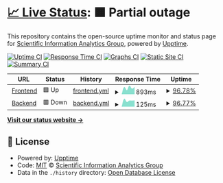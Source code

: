 # [📈 Live Status](https://gipplab.github.io/cs-insights-uptime/): <!--live status--> **🟧 Partial outage**

This repository contains the open-source uptime monitor and status page for [Scientific Information Analytics Group](gipplab.org), powered by [Upptime](https://github.com/upptime/upptime).

[![Uptime CI](https://github.com/gipplab/cs-insights-uptime/workflows/Uptime%20CI/badge.svg)](https://github.com/gipplab/cs-insights-uptime/actions?query=workflow%3A%22Uptime+CI%22)
[![Response Time CI](https://github.com/gipplab/cs-insights-uptime/workflows/Response%20Time%20CI/badge.svg)](https://github.com/gipplab/cs-insights-uptime/actions?query=workflow%3A%22Response+Time+CI%22)
[![Graphs CI](https://github.com/gipplab/cs-insights-uptime/workflows/Graphs%20CI/badge.svg)](https://github.com/gipplab/cs-insights-uptime/actions?query=workflow%3A%22Graphs+CI%22)
[![Static Site CI](https://github.com/gipplab/cs-insights-uptime/workflows/Static%20Site%20CI/badge.svg)](https://github.com/gipplab/cs-insights-uptime/actions?query=workflow%3A%22Static+Site+CI%22)
[![Summary CI](https://github.com/gipplab/cs-insights-uptime/workflows/Summary%20CI/badge.svg)](https://github.com/gipplab/cs-insights-uptime/actions?query=workflow%3A%22Summary+CI%22)

<!--start: status pages-->
<!-- This summary is generated by Upptime (https://github.com/upptime/upptime) -->
<!-- Do not edit this manually, your changes will be overwritten -->
<!-- prettier-ignore -->
| URL | Status | History | Response Time | Uptime |
| --- | ------ | ------- | ------------- | ------ |
| <img alt="" src="https://favicons.githubusercontent.com/cs-insights.uni-goettingen.de" height="13"> [Frontend](http://cs-insights.uni-goettingen.de) | 🟩 Up | [frontend.yml](https://github.com/gipplab/cs-insights-uptime/commits/HEAD/history/frontend.yml) | <details><summary><img alt="Response time graph" src="./graphs/frontend/response-time-week.png" height="20"> 893ms</summary><br><a href="https://gipplab.github.io/cs-insights-uptime/history/frontend"><img alt="Response time 893" src="https://img.shields.io/endpoint?url=https%3A%2F%2Fraw.githubusercontent.com%2Fgipplab%2Fcs-insights-uptime%2FHEAD%2Fapi%2Ffrontend%2Fresponse-time.json"></a><br><a href="https://gipplab.github.io/cs-insights-uptime/history/frontend"><img alt="24-hour response time 911" src="https://img.shields.io/endpoint?url=https%3A%2F%2Fraw.githubusercontent.com%2Fgipplab%2Fcs-insights-uptime%2FHEAD%2Fapi%2Ffrontend%2Fresponse-time-day.json"></a><br><a href="https://gipplab.github.io/cs-insights-uptime/history/frontend"><img alt="7-day response time 893" src="https://img.shields.io/endpoint?url=https%3A%2F%2Fraw.githubusercontent.com%2Fgipplab%2Fcs-insights-uptime%2FHEAD%2Fapi%2Ffrontend%2Fresponse-time-week.json"></a><br><a href="https://gipplab.github.io/cs-insights-uptime/history/frontend"><img alt="30-day response time 893" src="https://img.shields.io/endpoint?url=https%3A%2F%2Fraw.githubusercontent.com%2Fgipplab%2Fcs-insights-uptime%2FHEAD%2Fapi%2Ffrontend%2Fresponse-time-month.json"></a><br><a href="https://gipplab.github.io/cs-insights-uptime/history/frontend"><img alt="1-year response time 893" src="https://img.shields.io/endpoint?url=https%3A%2F%2Fraw.githubusercontent.com%2Fgipplab%2Fcs-insights-uptime%2FHEAD%2Fapi%2Ffrontend%2Fresponse-time-year.json"></a></details> | <details><summary><a href="https://gipplab.github.io/cs-insights-uptime/history/frontend">96.78%</a></summary><a href="https://gipplab.github.io/cs-insights-uptime/history/frontend"><img alt="All-time uptime 96.78%" src="https://img.shields.io/endpoint?url=https%3A%2F%2Fraw.githubusercontent.com%2Fgipplab%2Fcs-insights-uptime%2FHEAD%2Fapi%2Ffrontend%2Fuptime.json"></a><br><a href="https://gipplab.github.io/cs-insights-uptime/history/frontend"><img alt="24-hour uptime 96.21%" src="https://img.shields.io/endpoint?url=https%3A%2F%2Fraw.githubusercontent.com%2Fgipplab%2Fcs-insights-uptime%2FHEAD%2Fapi%2Ffrontend%2Fuptime-day.json"></a><br><a href="https://gipplab.github.io/cs-insights-uptime/history/frontend"><img alt="7-day uptime 96.78%" src="https://img.shields.io/endpoint?url=https%3A%2F%2Fraw.githubusercontent.com%2Fgipplab%2Fcs-insights-uptime%2FHEAD%2Fapi%2Ffrontend%2Fuptime-week.json"></a><br><a href="https://gipplab.github.io/cs-insights-uptime/history/frontend"><img alt="30-day uptime 96.78%" src="https://img.shields.io/endpoint?url=https%3A%2F%2Fraw.githubusercontent.com%2Fgipplab%2Fcs-insights-uptime%2FHEAD%2Fapi%2Ffrontend%2Fuptime-month.json"></a><br><a href="https://gipplab.github.io/cs-insights-uptime/history/frontend"><img alt="1-year uptime 96.78%" src="https://img.shields.io/endpoint?url=https%3A%2F%2Fraw.githubusercontent.com%2Fgipplab%2Fcs-insights-uptime%2FHEAD%2Fapi%2Ffrontend%2Fuptime-year.json"></a></details>
| <img alt="" src="https://favicons.githubusercontent.com/cs-insights.uni-goettingen.de" height="13"> [Backend](http://cs-insights.uni-goettingen.de/api/v0/status) | 🟥 Down | [backend.yml](https://github.com/gipplab/cs-insights-uptime/commits/HEAD/history/backend.yml) | <details><summary><img alt="Response time graph" src="./graphs/backend/response-time-week.png" height="20"> 125ms</summary><br><a href="https://gipplab.github.io/cs-insights-uptime/history/backend"><img alt="Response time 125" src="https://img.shields.io/endpoint?url=https%3A%2F%2Fraw.githubusercontent.com%2Fgipplab%2Fcs-insights-uptime%2FHEAD%2Fapi%2Fbackend%2Fresponse-time.json"></a><br><a href="https://gipplab.github.io/cs-insights-uptime/history/backend"><img alt="24-hour response time 120" src="https://img.shields.io/endpoint?url=https%3A%2F%2Fraw.githubusercontent.com%2Fgipplab%2Fcs-insights-uptime%2FHEAD%2Fapi%2Fbackend%2Fresponse-time-day.json"></a><br><a href="https://gipplab.github.io/cs-insights-uptime/history/backend"><img alt="7-day response time 125" src="https://img.shields.io/endpoint?url=https%3A%2F%2Fraw.githubusercontent.com%2Fgipplab%2Fcs-insights-uptime%2FHEAD%2Fapi%2Fbackend%2Fresponse-time-week.json"></a><br><a href="https://gipplab.github.io/cs-insights-uptime/history/backend"><img alt="30-day response time 125" src="https://img.shields.io/endpoint?url=https%3A%2F%2Fraw.githubusercontent.com%2Fgipplab%2Fcs-insights-uptime%2FHEAD%2Fapi%2Fbackend%2Fresponse-time-month.json"></a><br><a href="https://gipplab.github.io/cs-insights-uptime/history/backend"><img alt="1-year response time 125" src="https://img.shields.io/endpoint?url=https%3A%2F%2Fraw.githubusercontent.com%2Fgipplab%2Fcs-insights-uptime%2FHEAD%2Fapi%2Fbackend%2Fresponse-time-year.json"></a></details> | <details><summary><a href="https://gipplab.github.io/cs-insights-uptime/history/backend">96.77%</a></summary><a href="https://gipplab.github.io/cs-insights-uptime/history/backend"><img alt="All-time uptime 96.77%" src="https://img.shields.io/endpoint?url=https%3A%2F%2Fraw.githubusercontent.com%2Fgipplab%2Fcs-insights-uptime%2FHEAD%2Fapi%2Fbackend%2Fuptime.json"></a><br><a href="https://gipplab.github.io/cs-insights-uptime/history/backend"><img alt="24-hour uptime 96.20%" src="https://img.shields.io/endpoint?url=https%3A%2F%2Fraw.githubusercontent.com%2Fgipplab%2Fcs-insights-uptime%2FHEAD%2Fapi%2Fbackend%2Fuptime-day.json"></a><br><a href="https://gipplab.github.io/cs-insights-uptime/history/backend"><img alt="7-day uptime 96.77%" src="https://img.shields.io/endpoint?url=https%3A%2F%2Fraw.githubusercontent.com%2Fgipplab%2Fcs-insights-uptime%2FHEAD%2Fapi%2Fbackend%2Fuptime-week.json"></a><br><a href="https://gipplab.github.io/cs-insights-uptime/history/backend"><img alt="30-day uptime 96.77%" src="https://img.shields.io/endpoint?url=https%3A%2F%2Fraw.githubusercontent.com%2Fgipplab%2Fcs-insights-uptime%2FHEAD%2Fapi%2Fbackend%2Fuptime-month.json"></a><br><a href="https://gipplab.github.io/cs-insights-uptime/history/backend"><img alt="1-year uptime 96.77%" src="https://img.shields.io/endpoint?url=https%3A%2F%2Fraw.githubusercontent.com%2Fgipplab%2Fcs-insights-uptime%2FHEAD%2Fapi%2Fbackend%2Fuptime-year.json"></a></details>

<!--end: status pages-->

[**Visit our status website →**](https://gipplab.github.io/cs-insights-uptime/)

## 📄 License

- Powered by: [Upptime](https://github.com/upptime/upptime)
- Code: [MIT](./LICENSE) © [Scientific Information Analytics Group](gipplab.org)
- Data in the `./history` directory: [Open Database License](https://opendatacommons.org/licenses/odbl/1-0/)
